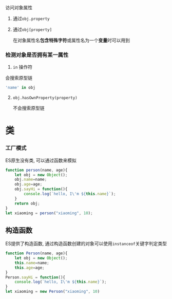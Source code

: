 访问对象属性

1. 通过`obj.property`

2. 通过`obj[property]`

   在对象属性名**包含特殊字符**或属性名为一个**变量**时可以用到

### 检测对象是否拥有某一属性

1.  `in` 操作符

   会搜索原型链

   ```js
'name' in obj
   ```

2. `obj.hasOwnProperty(property)` 

   不会搜索原型链

# 类

### 工厂模式

ES原生没有类, 可以通过函数来模拟

```js
function person(name, age){
    let obj = new Object();
    obj.name=name;
    obj.age=age;
    obj.sayHi = function(){
    	console.log(`hello, I\'m ${this.name}`);
    }
    return obj;
}
let xiaoming = person("xiaoming", 10);
```

## 构造函数

ES提供了构造函数, 通过构造函数创建的对象可以使用`instanceof`关键字判定类型

```js
function Person(name, age){
    let obj = new Object();
    this.name=name;
    this.age=age;
}
Person.sayHi = function(){
    console.log(`hello, I\'m ${this.name}`);
}
let xiaoming = new Person("xiaoming", 10)
```

